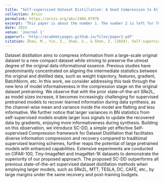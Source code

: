 ```yaml
---
title: "Self-supervised Dataset Distillation: A Good Compression Is All You Need"
collection: Arxiv
permalink: https://arxiv.org/abs/2404.07976
excerpt: 'This paper is about the number 1. The number 2 is left for future work.'
date: 2024
venue: 'Journal 1'
paperurl: 'http://academicpages.github.io/files/paper2.pdf'
citation: Zhou, M., Yin, Z., Shao, S., & Shen, Z. (2024). Self-supervised dataset distillation: A good compression is all you need. arXiv preprint arXiv:2404.07976.
---
```


Dataset distillation aims to compress information from a large-scale original dataset to a new compact dataset while striving to preserve the utmost degree of the original data informational essence. Previous studies have predominantly concentrated on aligning the intermediate statistics between the original and distilled data, such as weight trajectory, features, gradient, BatchNorm, etc. In this work, we consider addressing this task through the new lens of model informativeness in the compression stage on the original dataset pretraining. We observe that with the prior state-of-the-art SRe2L, as model sizes increase, it becomes increasingly challenging for supervised pretrained models to recover learned information during data synthesis, as the channel-wise mean and variance inside the model are flatting and less informative. We further notice that larger variances in BN statistics from self-supervised models enable larger loss signals to update the recovered data by gradients, enjoying more informativeness during synthesis. Building on this observation, we introduce SC-DD, a simple yet effective Self-supervised Compression framework for Dataset Distillation that facilitates diverse information compression and recovery compared to traditional supervised learning schemes, further reaps the potential of large pretrained models with enhanced capabilities. Extensive experiments are conducted on CIFAR-100, Tiny-ImageNet and ImageNet-1K datasets to demonstrate the superiority of our proposed approach. The proposed SC-DD outperforms all previous state-of-the-art supervised dataset distillation methods when employing larger models, such as SRe2L, MTT, TESLA, DC, CAFE, etc., by large margins under the same recovery and post-training budgets. 

